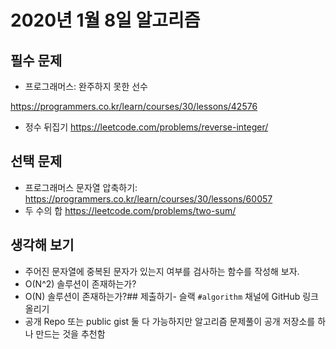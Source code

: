 # 2020년 1월 8일 알고리즘

## 필수 문제

* 프로그래머스: 완주하지 못한 선수

https://programmers.co.kr/learn/courses/30/lessons/42576

- 정수 뒤집기 https://leetcode.com/problems/reverse-integer/

## 선택 문제

- 프로그래머스 문자열 압축하기: <https://programmers.co.kr/learn/courses/30/lessons/60057>
- 두 수의 합 https://leetcode.com/problems/two-sum/

## 생각해 보기

- 주어진 문자열에 중복된 문자가 있는지 여부를 검사하는 함수를 작성해 보자.
- O(N^2) 솔루션이 존재하는가?
- O(N) 솔루션이 존재하는가?## 제출하기- 슬랙 `#algorithm` 채널에 GitHub 링크 올리기
- 공개 Repo 또는 public gist 둘 다 가능하지만 알고리즘 문제풀이 공개 저장소를 하나 만드는 것을 추천함